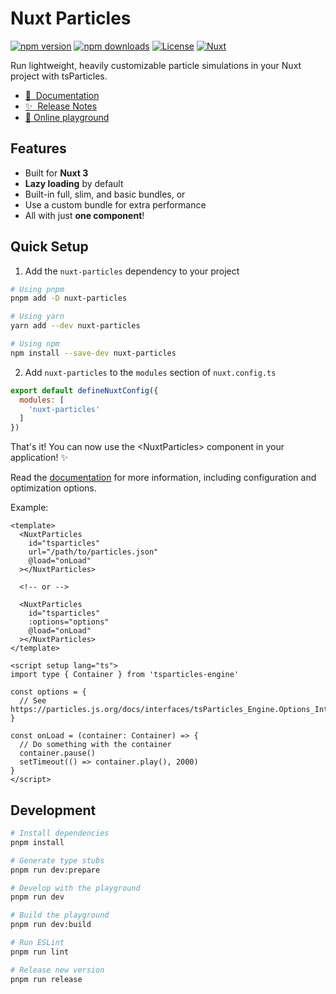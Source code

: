 # Nuxt Particles

[![npm version][npm-version-src]][npm-version-href]
[![npm downloads][npm-downloads-src]][npm-downloads-href]
[![License][license-src]][license-href]
[![Nuxt][nuxt-src]][nuxt-href]

Run lightweight, heavily customizable particle simulations in your Nuxt project with tsParticles.

- [📖 &nbsp;Documentation](https://nuxt-particles.joeypereira.dev)
- [✨ &nbsp;Release Notes](/CHANGELOG.md)
- [🏀 Online playground](https://stackblitz.com/github/your-org/nuxt-particles?file=playground%2Fapp.vue)

## Features

- Built for **Nuxt 3**
- **Lazy loading** by default
- Built-in full, slim, and basic bundles, or
- Use a custom bundle for extra performance
- All with just **one component**!

## Quick Setup

1. Add the `nuxt-particles` dependency to your project

```bash
# Using pnpm
pnpm add -D nuxt-particles

# Using yarn
yarn add --dev nuxt-particles

# Using npm
npm install --save-dev nuxt-particles
```

2. Add `nuxt-particles` to the `modules` section of `nuxt.config.ts`

```js
export default defineNuxtConfig({
  modules: [
    'nuxt-particles'
  ]
})
```

That's it! You can now use the &lt;NuxtParticles&gt; component in your application! ✨

Read the [documentation](https://nuxt-particles.joeypereira.dev) for more information, including
configuration and optimization options.

Example:

```vue
<template>
  <NuxtParticles
    id="tsparticles"
    url="/path/to/particles.json"
    @load="onLoad"
  ></NuxtParticles>
  
  <!-- or -->
  
  <NuxtParticles
    id="tsparticles"
    :options="options"
    @load="onLoad"
  ></NuxtParticles>
</template>

<script setup lang="ts">
import type { Container } from 'tsparticles-engine'

const options = {
  // See https://particles.js.org/docs/interfaces/tsParticles_Engine.Options_Interfaces_IOptions.IOptions.html
}

const onLoad = (container: Container) => {
  // Do something with the container
  container.pause()
  setTimeout(() => container.play(), 2000)
}
</script>
```

## Development

```bash
# Install dependencies
pnpm install

# Generate type stubs
pnpm run dev:prepare

# Develop with the playground
pnpm run dev

# Build the playground
pnpm run dev:build

# Run ESLint
pnpm run lint

# Release new version
pnpm run release
```

<!-- Badges -->
[npm-version-src]: https://img.shields.io/npm/v/nuxt-particles/latest.svg?style=flat&colorA=18181B&colorB=28CF8D
[npm-version-href]: https://npmjs.com/package/nuxt-particles

[npm-downloads-src]: https://img.shields.io/npm/dm/nuxt-particles.svg?style=flat&colorA=18181B&colorB=28CF8D
[npm-downloads-href]: https://npmjs.com/package/nuxt-particles

[license-src]: https://img.shields.io/npm/l/nuxt-particles.svg?style=flat&colorA=18181B&colorB=28CF8D
[license-href]: https://npmjs.com/package/nuxt-particles

[nuxt-src]: https://img.shields.io/badge/Nuxt-18181B?logo=nuxt.js
[nuxt-href]: https://nuxt.com
